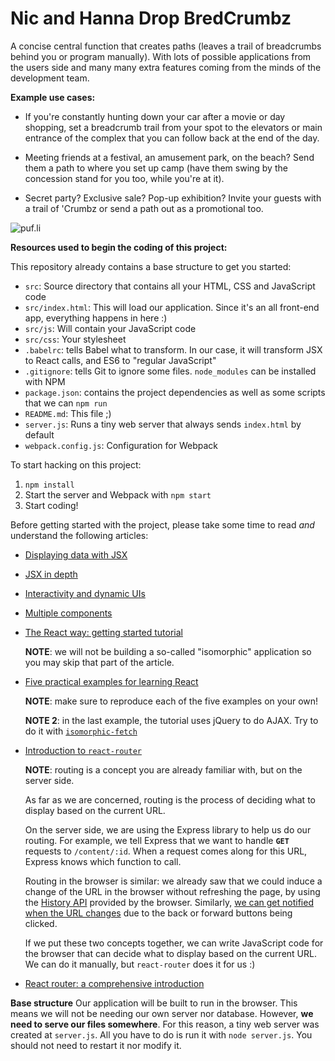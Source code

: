 Nic and Hanna Drop BredCrumbz
================================================

A concise central function that creates paths (leaves a trail of breadcrumbs behind you or program manually). With lots of possible applications from the users side and many many extra features coming from the minds of the development team. 

**Example use cases:**

* If you're constantly hunting down your car after a movie or day shopping, set a breadcrumb trail from your spot to the elevators or main entrance of the complex that you can follow back at the end of the day.

* Meeting friends at a festival, an amusement park, on the beach? Send them a path to where you set up camp (have them swing by the concession stand for you too, while you're at it).

* Secret party? Exclusive sale? Pop-up exhibition? Invite your guests with a trail of 'Crumbz or send a path out as a promotional too. 

![puf.li](images/IMG_9999.PNG)

**Resources used to begin the coding of this project:**

This repository already contains a base structure to get you started:

* `src`: Source directory that contains all your HTML, CSS and JavaScript code
* `src/index.html`: This will load our application. Since it's an all front-end app, everything happens in here :)
* `src/js`: Will contain your JavaScript code
* `src/css`: Your stylesheet
* `.babelrc`: tells Babel what to transform. In our case, it will transform JSX to React calls, and ES6 to "regular JavaScript"
* `.gitignore`: tells Git to ignore some files. `node_modules` can be installed with NPM
* `package.json`: contains the project dependencies as well as some scripts that we can `npm run`
* `README.md`: This file ;)
* `server.js`: Runs a tiny web server that always sends `index.html` by default
* `webpack.config.js`: Configuration for Webpack

To start hacking on this project:

1. `npm install`
2. Start the server and Webpack with `npm start`
3. Start coding!

Before getting started with the project, please take some time to read *and* understand the following articles:

*   [Displaying data with JSX](https://facebook.github.io/react/docs/displaying-data.html)

*   [JSX in depth](https://facebook.github.io/react/docs/jsx-in-depth.html)

*   [Interactivity and dynamic UIs](https://facebook.github.io/react/docs/interactivity-and-dynamic-uis.html)

*   [Multiple components](https://facebook.github.io/react/docs/multiple-components.html)

*   [The React way: getting started tutorial](https://blog.risingstack.com/the-react-way-getting-started-tutorial/)

    **NOTE**: we will not be building a so-called "isomorphic" application so you may skip that part of the article.

*   [Five practical examples for learning React](http://tutorialzine.com/2014/07/5-practical-examples-for-learning-facebooks-react-framework/)

    **NOTE**: make sure to reproduce each of the five examples on your own!

    **NOTE 2**: in the last example, the tutorial uses jQuery to do AJAX. Try to do it with [`isomorphic-fetch`](https://github.com/matthew-andrews/isomorphic-fetch)

*   [Introduction to `react-router`](https://github.com/reactjs/react-router/blob/master/docs/Introduction.md)

    **NOTE**: routing is a concept you are already familiar with, but on the server side.

    As far as we are concerned, routing is the process of deciding what to display based on the current URL.

    On the server side, we are using the Express library to help us do our routing. For example, we tell Express that we want to handle **`GET`** requests to `/content/:id`. When a request comes along for this URL, Express knows which function to call.

    Routing in the browser is similar: we already saw that we could induce a change of the URL in the browser without refreshing the page, by using the [History API](https://developer.mozilla.org/en-US/docs/Web/API/History_API) provided by the browser. Similarly, [we can get notified when the URL changes](https://developer.mozilla.org/en-US/docs/Web/API/WindowEventHandlers/onpopstate) due to the back or forward buttons being clicked.

    If we put these two concepts together, we can write JavaScript code for the browser that can decide what to display based on the current URL. We can do it manually, but `react-router` does it for us :)

* [React router: a comprehensive introduction](https://www.themarketingtechnologist.co/react-router-an-introduction/)

**Base structure**
Our application will be built to run in the browser. This means we will not be needing our own server nor database. However, **we need to serve our files somewhere**. For this reason, a tiny web server was created at `server.js`. All you have to do is run it with `node server.js`. You should not need to restart it nor modify it.